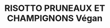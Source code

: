 ---
title: RISOTTO PRUNEAUX ET CHAMPIGNONS Végan
draft: false
description: Quantités pour être en accompagnement et pas en plat unique. Par
  exemple avec les farçous aveyronnais.
layout: recettes
type: plat
categories:
  - Accompagnement
auteur: Auré
regime:
  - vegan
  - sans-gluten
cuisson: Oui
temperature: Chaud
plate: 10
quantite_desc: Portion par personne d'environ 300gr
check: Non
checkAlwaysOk: false
ingredients:
  sec:
    - title: Riz pour risotto
      quantite: 600
      unit: grammes
  autres:
    - title: Eau
      quantite: 1.8
      unit: litre
  legumes:
    - title: Ail
      quantite: 3
      unit: gousse·s
      commentaire: gousses
    - title: Pruneau
      quantite: 250
      unit: grammes
    - title: Champignons
      quantite: 600
      unit: grammes
    - title: Oignon
      quantite: 200
      unit: grammes
  lof:
    - title: huile d'olive
      quantite: 250
      unit: ml
  epices:
    - title: Bouillon de légume (sans gluten)
      quantite: 2
      unit: unité
  sucres:
    - title: Jus de raisin
      quantite: 300
      unit: ml
preparation: >-
  **Bouillon** : Faire chauffer l'eau et y ajouter les cubes de bouillon


  **Risotto** : Emincer les oignons, les champignons, les pruneaux et hacher finement l'ail.


  Faire chauffer dans un gamelle plus haute que large, l'huile et y ajouter les oignons puis l'ail. Laisser cuire quelques minutes.


  Ajouter le riz, quand il devient translucide saler, verser le jus de raisin et laisser évaporer en remuant.


  Ajouter les champignons, quand ils sont tendres ajouter le bouillon au fur et à mesure de son absorption jusqu'à ce que le riz soit tendre.


  Hors du feu, saler, poivrer incorporer les morceaux de pruneaux. Mélanger, couvrir et laisser reposer.
publishDate: 2024-05-27T20:27:00.000Z
---